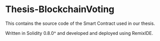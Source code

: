# Thesis-BlockchainVoting
This contains the source code of the Smart Contract used in our thesis.

Written in Solidity 0.8.0^ and developed and deployed using RemixIDE. 
